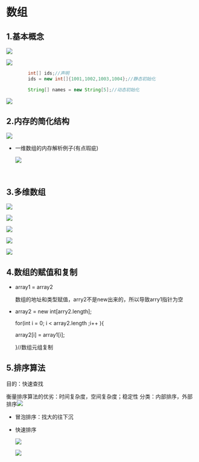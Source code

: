 # 数组

## 1.基本概念

![](D:\code尚硅谷\java笔记\imsges\16.png)

![](D:\code尚硅谷\java笔记\imsges\17.png)

```java
		int[] ids;//声明
		ids = new int[]{1001,1002,1003,1004};//静态初始化

		String[] names = new String[5];//动态初始化
```

![](D:\code尚硅谷\java笔记\imsges\18.png)

## 2.内存的简化结构

![](D:\code尚硅谷\java笔记\imsges\19.png)

* 一维数组的内存解析例子(有点瑕疵)

  ![](D:\code尚硅谷\java笔记\imsges\20.png)

  ​

## 3.多维数组

![](D:\code尚硅谷\java笔记\imsges\21.png)

![](D:\code尚硅谷\java笔记\imsges\22.png)

![](D:\code尚硅谷\java笔记\imsges\23.png)

![](D:\code尚硅谷\java笔记\imsges\24.png)

![](D:\code尚硅谷\java笔记\imsges\25.png)

## 4.数组的赋值和复制

* array1 = array2

  ​	数组的地址和类型赋值，arry2不是new出来的，所以导致arry1指针为空

* array2 = new int[arry2.length];

  for(int i = 0; i < array2.length ;i++ ){

  array2[i]  =  array1[i];

  }//数组元组复制


## 5.排序算法

目的：快速查找

衡量排序算法的优劣：时间复杂度，空间复杂度；稳定性
分类：内部排序，外部排序![](D:\code尚硅谷\java笔记\imsges\28.png)

* 冒泡排序：找大的往下沉

* 快速排序

  ![](D:\code尚硅谷\java笔记\imsges\29.png)

  ![](D:\code尚硅谷\java笔记\imsges\30.png)

  ​